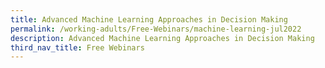 ```yaml
---
title: Advanced Machine Learning Approaches in Decision Making
permalink: /working-adults/Free-Webinars/machine-learning-jul2022
description: Advanced Machine Learning Approaches in Decision Making
third_nav_title: Free Webinars
---
```

